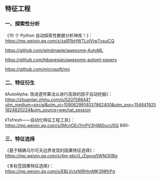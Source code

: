 ##  特征工程

### 一、探索性分析

《10 个 Python 自动探索性数据分析神库！》：https://mp.weixin.qq.com/s/zaIR1bHWTLolViw7ysuiCQ

https://github.com/windmaple/awesome-AutoML

https://github.com/hibayesian/awesome-automl-papers

https://github.com/microsoft/nni

### 二、特征衍生

《AutoAlpha: 改进遗传算法以进行高效的因子自动挖掘》：https://zhuanlan.zhihu.com/p/520759844?utm_medium=social&utm_oi=1090629914037862400&utm_psn=1546419251824820224&utm_source=wechat_session

《Tsfresh——自动化特征工程工具》：https://mp.weixin.qq.com/s/lMcnOEcYmPV3HjNI0ucU0Q
890-    

### 三、特征选择

《基于精确马尔可夫边界发现的因果特征选择》：https://mp.weixin.qq.com/s/4m-ebcG_iZgovq5WNl30Bg

《多标签因果特征选择》：https://mp.weixin.qq.com/s/EBLVctxNIRhhnMK398frPg



